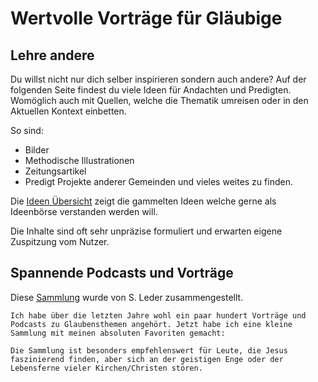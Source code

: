 # Wertvolle Vorträge für Gläubige

## Lehre andere
Du willst nicht nur dich selber inspirieren sondern auch andere? 
Auf der folgenden Seite findest du viele Ideen für Andachten und Predigten. Womöglich auch mit Quellen, welche die Thematik umreisen oder in den Aktuellen Kontext einbetten.

So sind:
* Bilder
* Methodische Illustrationen
* Zeitungsartikel
* Predigt Projekte anderer Gemeinden
 und vieles weites zu finden.

 Die [Ideen Übersicht](AndachtsundPredigtIdeen.md) zeigt die gammelten Ideen welche gerne als Ideenbörse verstanden werden will. 

 Die Inhalte sind oft sehr unpräzise formuliert und erwarten eigene Zuspitzung vom Nutzer.

## Spannende Podcasts und Vorträge
Diese [Sammlung](https://polybox.ethz.ch/index.php/s/AfaCYNT6YJl29O9?path=%2F) wurde von S. Leder zusammengestellt.

    Ich habe über die letzten Jahre wohl ein paar hundert Vorträge und Podcasts zu Glaubensthemen angehört. Jetzt habe ich eine kleine Sammlung mit meinen absoluten Favoriten gemacht:

    Die Sammlung ist besonders empfehlenswert für Leute, die Jesus faszinierend finden, aber sich an der geistigen Enge oder der Lebensferne vieler Kirchen/Christen stören.


